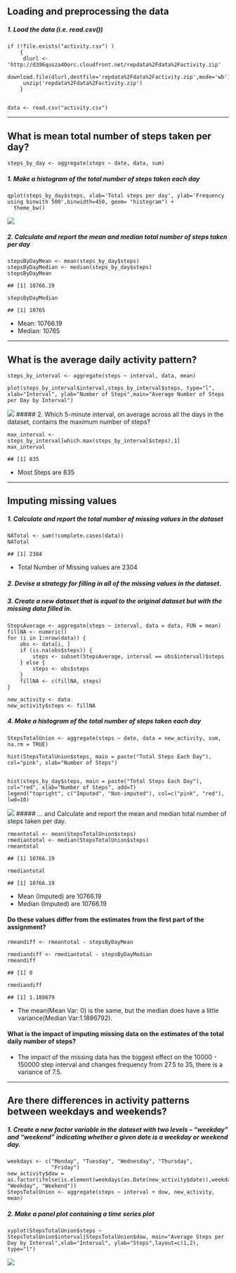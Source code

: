 Loading and preprocessing the data
----------------------------------

##### 1. Load the data (i.e. read.csv())

    if (!file.exists("activity.csv") )
        {
         dlurl <- 'http://d396qusza40orc.cloudfront.net/repdata%2Fdata%2Factivity.zip'  
         download.file(dlurl,destfile='repdata%2Fdata%2Factivity.zip',mode='wb')  
         unzip('repdata%2Fdata%2Factivity.zip')
        }


    data <- read.csv("activity.csv")

------------------------------------------------------------------------

What is mean total number of steps taken per day?
-------------------------------------------------

    steps_by_day <- aggregate(steps ~ date, data, sum)

##### 1. Make a histogram of the total number of steps taken each day

    qplot(steps_by_day$steps, xlab='Total steps per day', ylab='Frequency using binwith 500',binwidth=450, geom= "histogram") +
      theme_bw()

![](PA1_template_files/figure-markdown_strict/unnamed-chunk-4-1.png)

##### 2. Calculate and report the mean and median total number of steps taken per day

    stepsByDayMean <- mean(steps_by_day$steps)
    stepsByDayMedian <- median(steps_by_day$steps)
    stepsByDayMean

    ## [1] 10766.19

    stepsByDayMedian

    ## [1] 10765

-   Mean: 10766.19
-   Median: 10765

------------------------------------------------------------------------

What is the average daily activity pattern?
-------------------------------------------

    steps_by_interval <- aggregate(steps ~ interval, data, mean)

    plot(steps_by_interval$interval,steps_by_interval$steps, type="l", xlab="Interval", ylab="Number of Steps",main="Average Number of Steps per Day by Interval")

![](PA1_template_files/figure-markdown_strict/unnamed-chunk-6-1.png)
\#\#\#\#\# 2. Which 5-minute interval, on average across all the days in
the dataset, contains the maximum number of steps?

    max_interval <- steps_by_interval[which.max(steps_by_interval$steps),1]
    max_interval

    ## [1] 835

-   Most Steps are 835

------------------------------------------------------------------------

Imputing missing values
-----------------------

##### 1. Calculate and report the total number of missing values in the dataset

    NATotal <- sum(!complete.cases(data))
    NATotal

    ## [1] 2304

-   Total Number of Missing values are 2304

##### 2. Devise a strategy for filling in all of the missing values in the dataset.

##### 3. Create a new dataset that is equal to the original dataset but with the missing data filled in.

    StepsAverage <- aggregate(steps ~ interval, data = data, FUN = mean)
    fillNA <- numeric()
    for (i in 1:nrow(data)) {
        obs <- data[i, ]
        if (is.na(obs$steps)) {
            steps <- subset(StepsAverage, interval == obs$interval)$steps
        } else {
            steps <- obs$steps
        }
        fillNA <- c(fillNA, steps)
    }

    new_activity <- data
    new_activity$steps <- fillNA

##### 4. Make a histogram of the total number of steps taken each day

    StepsTotalUnion <- aggregate(steps ~ date, data = new_activity, sum, na.rm = TRUE)

    hist(StepsTotalUnion$steps, main = paste("Total Steps Each Day"), col="pink", xlab="Number of Steps")


    hist(steps_by_day$steps, main = paste("Total Steps Each Day"), col="red", xlab="Number of Steps", add=T)
    legend("topright", c("Imputed", "Non-imputed"), col=c("pink", "red"), lwd=10)

![](PA1_template_files/figure-markdown_strict/unnamed-chunk-10-1.png)
\#\#\#\#\# … and Calculate and report the mean and median total number
of steps taken per day.

    rmeantotal <- mean(StepsTotalUnion$steps)
    rmediantotal <- median(StepsTotalUnion$steps)
    rmeantotal

    ## [1] 10766.19

    rmediantotal

    ## [1] 10766.19

-   Mean (Imputed) are 10766.19
-   Median (Imputed) are 10766.19

#### Do these values differ from the estimates from the first part of the assignment?

    rmeandiff <- rmeantotal - stepsByDayMean

    rmediandiff <- rmediantotal - stepsByDayMedian
    rmeandiff

    ## [1] 0

    rmediandiff

    ## [1] 1.188679

-   The mean(Mean Var: 0) is the same, but the median does have a little
    variance(Median Var:1.1886792).

#### What is the impact of imputing missing data on the estimates of the total daily number of steps?

-   The impact of the missing data has the biggest effect on the 10000 -
    150000 step interval and changes frequency from 27.5 to 35, there is
    a variance of 7.5.

------------------------------------------------------------------------

Are there differences in activity patterns between weekdays and weekends?
-------------------------------------------------------------------------

##### 1. Create a new factor variable in the dataset with two levels – “weekday” and “weekend” indicating whether a given date is a weekday or weekend day.

    weekdays <- c("Monday", "Tuesday", "Wednesday", "Thursday", 
                  "Friday")
    new_activity$dow = as.factor(ifelse(is.element(weekdays(as.Date(new_activity$date)),weekdays), "Weekday", "Weekend"))
    StepsTotalUnion <- aggregate(steps ~ interval + dow, new_activity, mean)

##### 2. Make a panel plot containing a time series plot

    xyplot(StepsTotalUnion$steps ~ StepsTotalUnion$interval|StepsTotalUnion$dow, main="Average Steps per Day by Interval",xlab="Interval", ylab="Steps",layout=c(1,2), type="l")

![](PA1_template_files/figure-markdown_strict/unnamed-chunk-14-1.png)
